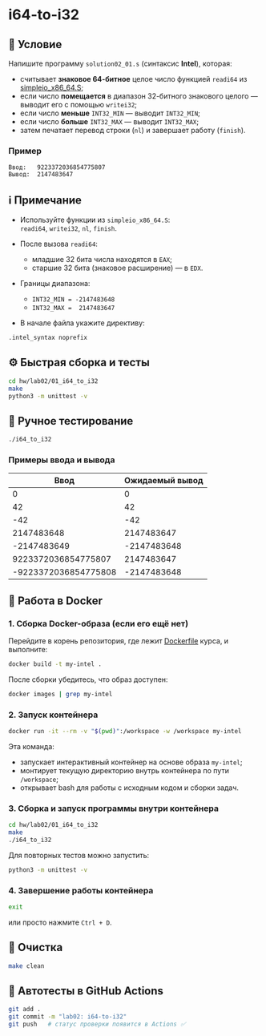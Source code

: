 # i64-to-i32

## 📝 Условие

Напишите программу `solution02_01.s` (синтаксис **Intel**), которая:

- считывает **знаковое 64-битное** целое число функцией `readi64` из [simpleio_x86_64.S](../../../asm/simpleio_x86_64.S);
- если число **помещается** в диапазон 32-битного знакового целого — выводит его с помощью `writei32`;
- если число **меньше** `INT32_MIN` — выводит `INT32_MIN`;
- если число **больше** `INT32_MAX` — выводит `INT32_MAX`;
- затем печатает перевод строки (`nl`) и завершает работу (`finish`).

### Пример
```text
Ввод:   9223372036854775807
Вывод:  2147483647
```

## ℹ️ Примечание

- Используйте функции из `simpleio_x86_64.S`:  
  `readi64`, `writei32`, `nl`, `finish`.

- После вызова `readi64`:
    - младшие 32 бита числа находятся в `EAX`;
    - старшие 32 бита (знаковое расширение) — в `EDX`.

- Границы диапазона:
    - `INT32_MIN = -2147483648`
    - `INT32_MAX =  2147483647`

- В начале файла укажите директиву:
```asm
.intel_syntax noprefix
```

## ⚙️ Быстрая сборка и тесты

```bash
cd hw/lab02/01_i64_to_i32
make
python3 -m unittest -v
```

## 🧪 Ручное тестирование

```bash
./i64_to_i32
```

### Примеры ввода и вывода

| Ввод | Ожидаемый вывод |
|------|------------------|
| 0 | 0 |
| 42 | 42 |
| -42 | -42 |
| 2147483648 | 2147483647 |
| -2147483649 | -2147483648 |
| 9223372036854775807 | 2147483647 |
| -9223372036854775808 | -2147483648 |

## 🐳 Работа в Docker

### 1. Сборка Docker-образа (если его ещё нет)

Перейдите в корень репозитория, где лежит [Dockerfile](../../) курса, и выполните:

```bash
docker build -t my-intel .
```

После сборки убедитесь, что образ доступен:
```bash
docker images | grep my-intel
```

### 2. Запуск контейнера

```bash
docker run -it --rm -v "$(pwd)":/workspace -w /workspace my-intel
```

Эта команда:
- запускает интерактивный контейнер на основе образа `my-intel`;
- монтирует текущую директорию внутрь контейнера по пути `/workspace`;
- открывает bash для работы с исходным кодом и сборки задач.

### 3. Сборка и запуск программы внутри контейнера

```bash
cd hw/lab02/01_i64_to_i32
make
./i64_to_i32
```

Для повторных тестов можно запустить:
```bash
python3 -m unittest -v
```

### 4. Завершение работы контейнера

```bash
exit
```

или просто нажмите `Ctrl + D`.

## 🧹 Очистка

```bash
make clean
```

## 🚀 Автотесты в GitHub Actions

```bash
git add .
git commit -m "lab02: i64-to-i32"
git push   # статус проверки появится в Actions ✅
```
